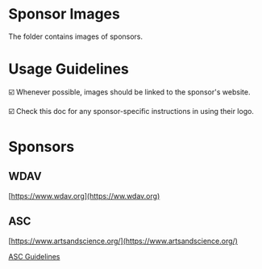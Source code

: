 # Sponsor Images

The folder contains images of sponsors.

# Usage Guidelines

☑️ Whenever possible, images should be linked to the sponsor's website.

☑️ Check this doc for any sponsor-specific instructions in using their logo.

# Sponsors

## WDAV

[https://www.wdav.org](https://ww.wdav.org)

## ASC

[https://www.artsandscience.org/](https://www.artsandscience.org/)

[ASC Guidelines](./FY20-ASC-Communications-Guidelines.pdf)


